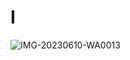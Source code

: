 # I
![IMG-20230610-WA0013](https://github.com/amanmr795/I/assets/135631455/948b558f-7a91-430b-b15f-4d6f27771ba5)
